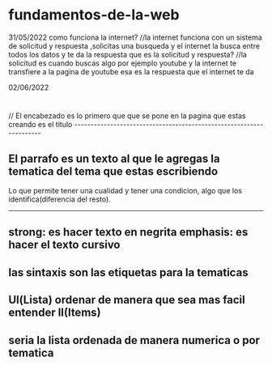 # fundamentos-de-la-web
31/05/2022
como funciona la internet?
//la internet funciona con un sistema de solicitud y respuesta ,solicitas una busqueda y el internet la busca entre todos los datos y te da la respuesta 
que es la solicitud y respuesta?
//la solicitud es cuando buscas algo por ejemplo youtube y la internet te transfiere a la pagina de youtube esa es la respuesta que el internet te da

02/06/2022
#
//<!--Encabezados.html-->
El encabezado es lo primero que que se pone en la pagina que estas creando es el titulo  --------------------------------------------------------------------
<!--Parrafos.html-->
El parrafo es un texto al que le agregas la tematica del tema que estas escribiendo 
----------------------------------------------------------------------------------
<!--Vinculos.html-->
Lo que permite tener una cualidad y tener una condicion, algo que los identifica(diferencia del resto).


----------------------------------------------------------------------------------
<!--emphasis-strong.html-->
strong: es hacer texto en negrita
emphasis: es hacer el texto cursivo 
----------------------------------------------------------------------------------
<!--sintaxis-->
las sintaxis son las etiquetas para la tematicas
-----------------------------------------
<!--listasytabla.html-->
Ul(Lista) ordenar de manera que sea mas facil entender
lI(Items)
---------------------------------------------------------------------------------------
<!--Listas ordenadas-->
seria la lista ordenada de manera numerica o por tematica
---------------------------------------------------------------------------------------
<!--elemental>
